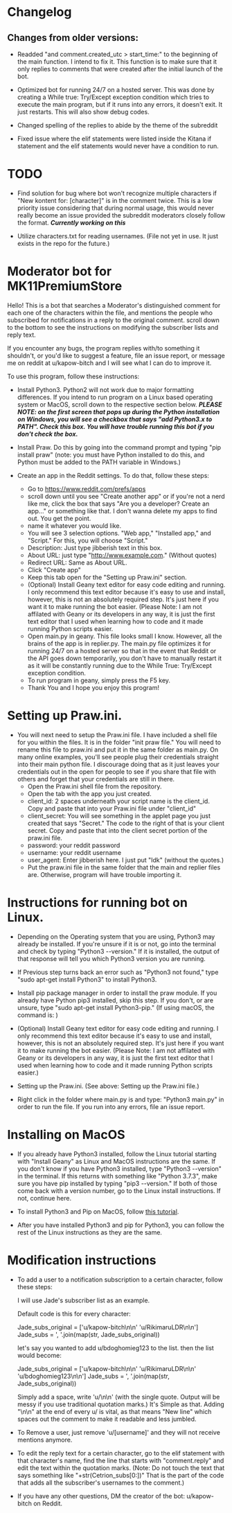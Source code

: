 # Changelog #

## Changes from older versions: ##

- Readded "and comment.created_utc > start_time:" to the beginning of the main function. I intend to fix it. This function is to make sure that it only replies to comments that were created after the initial launch of the bot.

- Optimized bot for running 24/7 on a hosted server. This was done by creating a While true: Try/Except exception condition which tries to execute the main program, but if it runs into any errors, it doesn't exit. It just restarts. This will also show debug codes.

- Changed spelling of the replies to abide by the theme of the subreddit

- Fixed issue where the elif statements were listed inside the Kitana if statement and the elif statements would never have a condition to run.

# TODO #

- Find solution for bug where bot won't recognize multiple characters if "New kontent for: [character]" is in the comment twice. This is a low priority issue considering that during normal usage, this would never really become an issue provided the subreddit moderators closely follow the format. ***Currently working on this***

- Utilize characters.txt for reading usernames. (File not yet in use. It just exists in the repo for the future.)


# Moderator bot for MK11PremiumStore #

Hello! This is a bot that searches a Moderator's distinguished comment for each one of the characters within the file, and mentions the people who subscribed for notifications in a reply to the original comment. scroll down to the bottom to see the instructions on modifying the subscriber lists and reply text.

If you encounter any bugs, the program replies with/to something it shouldn't, or you'd like to suggest a feature, file an issue report, or message me on reddit at u/kapow-bitch and I will see what I can do to improve it.

To use this program, follow these instructions:

- Install Python3. Python2 will not work due to major formatting differences. If you intend to run program on a Linux based operating system or MacOS, scroll down to the respective section below. ***PLEASE NOTE: on the first screen that pops up during the Python installation on Windows, you will see a checkbox that says "add Python3.x to PATH". Check this box. You will have trouble running this bot if you don't check the box.***

- Install Praw. Do this by going into the command prompt and typing "pip install praw" (note: you must have Python installed to do this, and Python must be added to the PATH variable in Windows.)
- Create an app in the Reddit settings. To do that, follow these steps:
    - Go to https://www.reddit.com/prefs/apps
    - scroll down until you see "Create another app" or if you're not a nerd like me, click the box that says "Are you a developer? Create an app..." or something like that. I don't wanna delete my apps to find out. You get the point.
    - name it whatever you would like.
    - You will see 3 selection options. "Web app," "Installed app," and "Script." For this, you will choose "Script."
    - Description: Just type jibberish text in this box.
    - About URL: just type "http://www.example.com." (Without quotes)
    - Redirect URL: Same as About URL.
    - Click "Create app"
    - Keep this tab open for the "Setting up Praw.ini" section.
    - (Optional) Install Geany text editor for easy code editing and running. I only recommend this text editor because it's easy to use and install, however, this is not an absolutely required step. It's just here if you want it to make running the bot easier. (Please Note: I am not affilated with Geany or its developers in any way, it is just the first text editor that I used when learning how to code and it made running Python scripts easier.
    - Open main.py in geany. This file looks small I know. However, all the brains of the app is in replier.py. The main.py file optimizes it for running 24/7 on a hosted server so that in the event that Reddit or the API goes down temporarily, you don't have to manually restart it as it will be constantly running due to the While True: Try/Except exception condition.
    - To run program in geany, simply press the F5 key.
    - Thank You and I hope you enjoy this program!


# Setting up Praw.ini.
- You will next need to setup the Praw.ini file. I have included a shell file for you within the files. It is in the folder "init praw file." You will need to rename this file to praw.ini and put it in the same folder as main.py. On many online examples, you'll see people plug their credentials straight into their main python file. I discourage doing that as it just leaves your credentials out in the open for people to see if you share that file with others and forget that your credentials are still in there.
    - Open the Praw.ini shell file from the repository.
    - Open the tab with the app you just created.
    - client_id: 2 spaces underneath your script name is the client_id. Copy and paste that into your Praw.ini file under "client_id"
    - client_secret: You will see something in the applet page you just created that says "Secret." The code to the right of that is your client secret. Copy and paste that into the client secret portion of the praw.ini file.
    - password: your reddit password
    - username: your reddit username
    - user_agent: Enter jibberish here. I just put "Idk" (without the quotes.)
    - Put the praw.ini file in the same folder that the main and replier files are. Otherwise, program will have trouble importing it.


# Instructions for running bot on Linux.
- Depending on the Operating system that you are using, Python3 may already be installed. If you're unsure if it is or not, go into the terminal and check by typing "Python3 --version." If it is installed, the output of that response will tell you which Python3 version you are running.


- If Previous step turns back an error such as "Python3 not found," type "sudo apt-get install Python3" to install Python3.


- Install pip package manager in order to install the praw module. If you already have Python pip3 installed, skip this step. If you don't, or are unsure, type "sudo apt-get install Python3-pip." (If using macOS, the command is: )


- (Optional) Install Geany text editor for easy code editing and running. I only recommend this text editor because it's easy to use and install, however, this is not an absolutely required step. It's just here if you want it to make running the bot easier. (Please Note: I am not affilated with Geany or its developers in any way, it is just the first text editor that I used when learning how to code and it made running Python scripts easier.)


- Setting up the Praw.ini. (See above: Setting up the Praw.ini file.)

- Right click in the folder where main.py is and type: "Python3 main.py" in order to run the file. If you run into any errors, file an issue report.


# Installing on MacOS
- If you already have Python3 installed, follow the Linux tutorial starting with "Install Geany" as Linux and MacOS instructions are the same. If you don't know if you have Python3 installed, type "Python3 --version" in the terminal. If this returns with something like "Python 3.7.3", make sure you have pip installed by typing "pip3 --version." If both of those come back with a version number, go to the Linux install instructions. If not, continue here.

- To install Python3 and Pip on MacOS, follow [this tutorial](https://evansdianga.com/install-pip-osx/).

- After you have installed Python3 and pip for Python3, you can follow the rest of the Linux instructions as they are the same.

# Modification instructions
- To add a user to a notification subscription to a certain character, follow these steps:

    I will use Jade's subscriber list as an example.

    Default code is this for every character:

    Jade_subs_original = ['u/kapow-bitch\n\n' 'u/RikimaruLDR\n\n']
    Jade_subs = ', '.join(map(str, Jade_subs_original))


    let's say you wanted to add u/bdoghomieg123 to the list. then the list would become:


    Jade_subs_original = ['u/kapow-bitch\n\n' 'u/RikimaruLDR\n\n' 'u/bdoghomieg123\n\n']
    Jade_subs = ', '.join(map(str, Jade_subs_original))


    Simply add a space, write 'u/<username>\n\n' (with the single quote. Output will be messy if you use traditional quotation marks.) It's Simple as that. Adding "\n\n" at the end of every u/ is vital, as that means "New line" which spaces out the comment to make it readable and less jumbled.


- To Remove a user, just remove 'u/[username]' and they will not receive mentions anymore.

- To edit the reply text for a certain character, go to the elif statement with that character's name, find the line that starts with "comment.reply" and edit the text within the quotation marks. (Note: Do not touch the text that says something like "+str(Cetrion_subs[0:])" That is the part of the code that adds all the subscriber's usernames to the comment.)

- If you have any other questions, DM the creator of the bot: u/kapow-bitch on Reddit.

